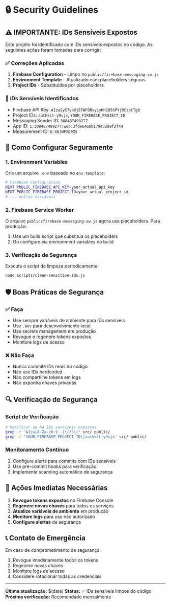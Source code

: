 # 🔒 Security Guidelines

## ⚠️ **IMPORTANTE: IDs Sensíveis Expostos**

Este projeto foi identificado com IDs sensíveis expostos no código. As seguintes ações foram tomadas para corrigir:

### ✅ **Correções Aplicadas**

1. **Firebase Configuration** - Limpo no `public/firebase-messaging-sw.js`
2. **Environment Template** - Atualizado com placeholders seguros
3. **Project IDs** - Substituídos por placeholders

### 🚨 **IDs Sensíveis Identificados**

- Firebase API Key: `AIzaSyC7yaXjEFWFORvyLyHh1O5SPYjRCzptTg8`
- Project IDs: `authkit-y9vjx`, `YOUR_FIREBASE_PROJECT_ID`
- Messaging Sender ID: `308487499277`
- App ID: `1:308487499277:web:3fde6468b179432e9f2f44`
- Measurement ID: `G-XKJWPXDPZS`

## 🔧 **Como Configurar Seguramente**

### 1. **Environment Variables**

Crie um arquivo `.env` baseado no `env.template`:

```bash
# Firebase Configuration
NEXT_PUBLIC_FIREBASE_API_KEY=your_actual_api_key
NEXT_PUBLIC_FIREBASE_PROJECT_ID=your_actual_project_id
# ... outras variáveis
```

### 2. **Firebase Service Worker**

O arquivo `public/firebase-messaging-sw.js` agora usa placeholders. Para produção:

1. Use um build script que substitua os placeholders
2. Ou configure via environment variables no build

### 3. **Verificação de Segurança**

Execute o script de limpeza periodicamente:

```bash
node scripts/clean-sensitive-ids.js
```

## 🛡️ **Boas Práticas de Segurança**

### ✅ **Faça**

- Use sempre variáveis de ambiente para IDs sensíveis
- Use `.env` para desenvolvimento local
- Use secrets management em produção
- Revogue e regenere tokens expostos
- Monitore logs de acesso

### ❌ **Não Faça**

- Nunca commite IDs reais no código
- Não use IDs hardcoded
- Não compartilhe tokens em logs
- Não exponha chaves privadas

## 🔍 **Verificação de Segurança**

### Script de Verificação

```bash
# Verificar se há IDs sensíveis expostos
grep -r "AIza[A-Za-z0-9_-]\{35\}" src/ public/
grep -r "YOUR_FIREBASE_PROJECT_ID\|authkit-y9vjx" src/ public/
```

### Monitoramento Contínuo

1. Configure alerts para commits com IDs sensíveis
2. Use pre-commit hooks para verificação
3. Implemente scanning automático de segurança

## 🚨 **Ações Imediatas Necessárias**

1. **Revogue tokens expostos** no Firebase Console
2. **Regenere novas chaves** para todos os serviços
3. **Atualize variáveis de ambiente** em produção
4. **Monitore logs** para uso não autorizado
5. **Configure alertas** de segurança

## 📞 **Contato de Emergência**

Em caso de comprometimento de segurança:

1. Revogue imediatamente todos os tokens
2. Regenere novas chaves
3. Monitore logs de acesso
4. Considere rotacionar todas as credenciais

---

**Última atualização:** $(date)
**Status:** ✅ IDs sensíveis limpos do código
**Próxima verificação:** Recomendado mensalmente

